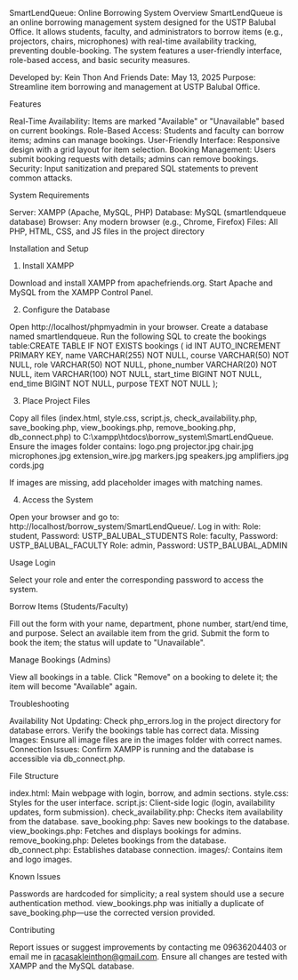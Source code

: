 SmartLendQueue: Online Borrowing System
Overview
SmartLendQueue is an online borrowing management system designed for the USTP Balubal Office. It allows students, faculty, and administrators to borrow items (e.g., projectors, chairs, microphones) with real-time availability tracking, preventing double-booking. The system features a user-friendly interface, role-based access, and basic security measures.

Developed by: Kein Thon And Friends
Date: May 13, 2025
Purpose: Streamline item borrowing and management at USTP Balubal Office.

Features

Real-Time Availability: Items are marked "Available" or "Unavailable" based on current bookings.
Role-Based Access: Students and faculty can borrow items; admins can manage bookings.
User-Friendly Interface: Responsive design with a grid layout for item selection.
Booking Management: Users submit booking requests with details; admins can remove bookings.
Security: Input sanitization and prepared SQL statements to prevent common attacks.

System Requirements

Server: XAMPP (Apache, MySQL, PHP)
Database: MySQL (smartlendqueue database)
Browser: Any modern browser (e.g., Chrome, Firefox)
Files: All PHP, HTML, CSS, and JS files in the project directory

Installation and Setup
1. Install XAMPP

Download and install XAMPP from apachefriends.org.
Start Apache and MySQL from the XAMPP Control Panel.

2. Configure the Database

Open http://localhost/phpmyadmin in your browser.
Create a database named smartlendqueue.
Run the following SQL to create the bookings table:CREATE TABLE IF NOT EXISTS bookings (
    id INT AUTO_INCREMENT PRIMARY KEY,
    name VARCHAR(255) NOT NULL,
    course VARCHAR(50) NOT NULL,
    role VARCHAR(50) NOT NULL,
    phone_number VARCHAR(20) NOT NULL,
    item VARCHAR(100) NOT NULL,
    start_time BIGINT NOT NULL,
    end_time BIGINT NOT NULL,
    purpose TEXT NOT NULL
);



3. Place Project Files

Copy all files (index.html, style.css, script.js, check_availability.php, save_booking.php, view_bookings.php, remove_booking.php, db_connect.php) to C:\xampp\htdocs\borrow_system\SmartLendQueue.
Ensure the images folder contains:
logo.png
projector.jpg
chair.jpg
microphones.jpg
extension_wire.jpg
markers.jpg
speakers.jpg
amplifiers.jpg
cords.jpg


If images are missing, add placeholder images with matching names.

4. Access the System

Open your browser and go to: http://localhost/borrow_system/SmartLendQueue/.
Log in with:
Role: student, Password: USTP_BALUBAL_STUDENTS
Role: faculty, Password: USTP_BALUBAL_FACULTY
Role: admin, Password: USTP_BALUBAL_ADMIN



Usage
Login

Select your role and enter the corresponding password to access the system.

Borrow Items (Students/Faculty)

Fill out the form with your name, department, phone number, start/end time, and purpose.
Select an available item from the grid.
Submit the form to book the item; the status will update to "Unavailable".

Manage Bookings (Admins)

View all bookings in a table.
Click "Remove" on a booking to delete it; the item will become "Available" again.

Troubleshooting

Availability Not Updating: Check php_errors.log in the project directory for database errors. Verify the bookings table has correct data.
Missing Images: Ensure all image files are in the images folder with correct names.
Connection Issues: Confirm XAMPP is running and the database is accessible via db_connect.php.

File Structure

index.html: Main webpage with login, borrow, and admin sections.
style.css: Styles for the user interface.
script.js: Client-side logic (login, availability updates, form submission).
check_availability.php: Checks item availability from the database.
save_booking.php: Saves new bookings to the database.
view_bookings.php: Fetches and displays bookings for admins.
remove_booking.php: Deletes bookings from the database.
db_connect.php: Establishes database connection.
images/: Contains item and logo images.

Known Issues

Passwords are hardcoded for simplicity; a real system should use a secure authentication method.
view_bookings.php was initially a duplicate of save_booking.php—use the corrected version provided.

Contributing

Report issues or suggest improvements by contacting me 09636204403 or email me in racasakleinthon@gmail.com.
Ensure all changes are tested with XAMPP and the MySQL database.
